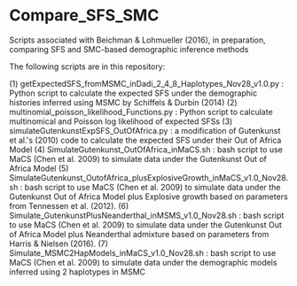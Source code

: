 # Compare_SFS_SMC
Scripts associated with Beichman &amp; Lohmueller (2016), in preparation, comparing SFS and SMC-based demographic inference methods

The following scripts are in this repository:

(1) getExpectedSFS_fromMSMC_inDadi_2_4_8_Haplotypes_Nov28_v1.0.py : Python script to calculate the expected SFS under the demographic histories inferred using MSMC by Schiffels & Durbin (2014)
(2) multinomial_poisson_likelihood_Functions.py : Python script to calculate multinomical and Poisson log likelihood of expected SFSs
(3) simulateGutenkunstExpSFS_OutOfAfrica.py : a modification of Gutenkunst et al.'s (2010) code to calculate the expected SFS under their Out of Africa Model
(4) SimulateGutenkunst_OutOfAfrica_inMaCS.sh : bash script to use MaCS (Chen et al. 2009) to simulate data under the Gutenkunst Out of Africa Model 
(5) SimulateGutenkunst_OutofAfrica_plusExplosiveGrowth_inMaCS_v1.0_Nov28.sh : bash script to use MaCS (Chen et al. 2009) to simulate data under the Gutenkunst Out of Africa Model plus Explosive growth based on parameters from Tennessen et al. (2012). 
(6) Simulate_GutenkunstPlusNeanderthal_inMSMS_v1.0_Nov28.sh : bash script to use MaCS (Chen et al. 2009) to simulate data under the Gutenkunst Out of Africa Model plus Neanderthal admixture based on parameters from Harris & Nielsen (2016).
(7) Simulate_MSMC2HapModels_inMaCS_v1.0_Nov28.sh : bash script to use MaCS (Chen et al. 2009) to simulate data under the demographic models inferred using 2 haplotypes in MSMC
